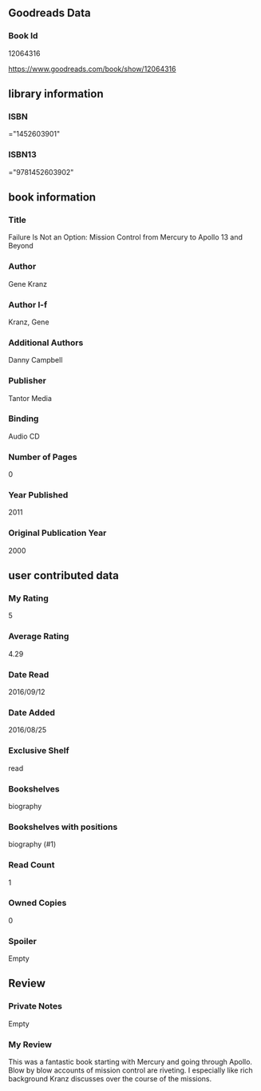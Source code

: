 <!-- This template shows how to bulk convert all columns of data into one markdown file -->
<!-- caveat: substitution key matches column headers from default export. You will get a KeyError if there's a mismatch -->

## Goodreads Data

### Book Id 

12064316

https://www.goodreads.com/book/show/12064316

## library information

### ISBN 
="1452603901"

### ISBN13 
="9781452603902"

## book information

### Title
Failure Is Not an Option: Mission Control from Mercury to Apollo 13 and Beyond

### Author 
Gene Kranz

### Author l-f 
Kranz, Gene

### Additional Authors
Danny Campbell

### Publisher 
Tantor Media

### Binding
Audio CD

### Number of Pages
0

### Year Published
2011

### Original Publication Year 
2000

## user contributed data

### My Rating
5

### Average Rating
4.29

### Date Read
2016/09/12

### Date Added
2016/08/25

### Exclusive Shelf
read

### Bookshelves
biography

### Bookshelves with positions
biography (#1)

### Read Count
1

### Owned Copies
0

### Spoiler 
Empty

## Review

### Private Notes
Empty

### My Review
This was a fantastic book starting with Mercury and going through Apollo. Blow by blow accounts of mission control are riveting. I especially like rich background Kranz discusses over the course of the missions.